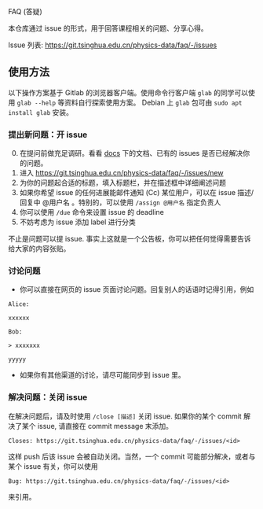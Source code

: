  FAQ (答疑)

本仓库通过 issue 的形式，用于回答课程相关的问题、分享心得。

Issue 列表: https://git.tsinghua.edu.cn/physics-data/faq/-/issues

## 使用方法

以下操作方案基于 Gitlab 的浏览器客户端。使用命令行客户端 `glab` 的同学可以使用 `glab --help` 等资料自行探索使用方案。
Debian 上 `glab` 包可由 `sudo apt install glab` 安装。

### 提出新问题：开 issue
0. 在提问前做充足调研。看看 [docs](docs) 下的文档、已有的 issues 是否已经解决你的问题。
1. 进入 https://git.tsinghua.edu.cn/physics-data/faq/-/issues/new
2. 为你的问题起合适的标题，填入标题栏，并在描述框中详细阐述问题
3. 如果你希望 issue 的任何进展能邮件通知 (Cc) 某位用户，可以在 issue 描述/回复中 @用户名 。特别的，可以使用 `/assign @用户名` 指定负责人
4. 你可以使用 `/due` 命令来设置 issue 的 deadline
5. 不妨考虑为 issue 添加 label 进行分类

不止是问题可以提 issue. 事实上这就是一个公告板，你可以把任何觉得需要告诉给大家的内容张贴。

### 讨论问题
- 你可以直接在网页的 issue 页面讨论问题。回复别人的话语时记得引用，例如
```
Alice: 

xxxxxx

Bob:

> xxxxxxx

yyyyy
```
- 如果你有其他渠道的讨论，请尽可能同步到 issue 里。

### 解决问题：关闭 issue
在解决问题后，请及时使用 `/close [描述]` 关闭 issue. 如果你的某个 commit 解决了某个 issue, 请直接在 commit message 末添加。

```
Closes: https://git.tsinghua.edu.cn/physics-data/faq/-/issues/<id>
```

这样 push 后该 issue 会被自动关闭。当然，一个 commit 可能部分解决，或者与某个 issue 有关，你可以使用

```
Bug: https://git.tsinghua.edu.cn/physics-data/faq/-/issues/<id>
```
来引用。
